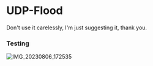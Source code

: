 # UDP-Flood
Don't use it carelessly, I'm just suggesting it, thank you.

### Testing
![IMG_20230806_172535](https://github.com/Jxdn051/UDP-Flood/assets/113466961/c8b9522a-24ec-4d12-ab4a-13add08eb807)
